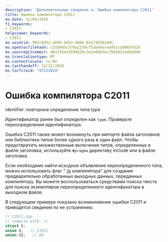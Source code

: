 ```yaml
---
description: 'Дополнительные сведения о: Ошибка компилятора C2011'
title: Ошибка компилятора C2011
ms.date: 11/04/2016
f1_keywords:
- C2011
helpviewer_keywords:
- C2011
ms.assetid: 992c9d51-e850-4d53-b86b-02e73b38249c
ms.openlocfilehash: c310495c570a2259cf5abe6acea951ca996bfb26
ms.sourcegitcommit: d6af41e42699628c3e2e6063ec7b03931a49a098
ms.translationtype: MT
ms.contentlocale: ru-RU
ms.lasthandoff: 12/11/2020
ms.locfileid: "97221024"
---
```

# <a name="compiler-error-c2011"></a>Ошибка компилятора C2011

identifier: повторное определение типа type

Идентификатор ранее был определен как `type`. Проверьте переопределения идентификатора.

Ошибка C2011 также может возникнуть при импорте файла заголовков или библиотеки типов более одного раза в один файл. Чтобы предотвратить множественные включения типов, определенных в файле заголовка, используйте `#pragma` [](../../preprocessor/once.md) директиву include или в файле заголовка.

Если необходимо найти исходное объявление переопределенного типа, можно использовать флаг " [/p](../../build/reference/p-preprocess-to-a-file.md) компилятора" для создания предварительно обработанных выходных данных, переданных компилятору. Вы можете воспользоваться средствами поиска текста для поиска экземпляров переопределенного идентификатора в выходном файле.

В следующем примере показано возникновение ошибки C2011 и приводятся сведения по ее устранению.

```cpp
// C2011.cpp
// compile with: /c
struct S;
union S;   // C2011
union S2;   // OK
```
